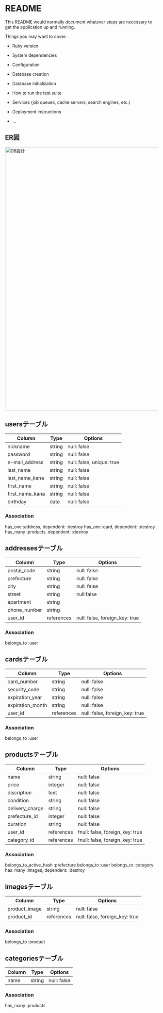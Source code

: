 # README

This README would normally document whatever steps are necessary to get the
application up and running.

Things you may want to cover:

* Ruby version

* System dependencies

* Configuration

* Database creation

* Database initialization

* How to run the test suite

* Services (job queues, cache servers, search engines, etc.)

* Deployment instructions

* ...

## ER図
<img width="868" alt="DB設計" src="https://user-images.githubusercontent.com/62594253/80294356-82142a00-87a3-11ea-8e59-23174e7fd4dd.png">

## usersテーブル
|Column|Type|Options|
|------|----|-------|
|nickname|string|null: false|
|password|string|null: false|
|e-mail_address|string|null: false, unique: true|
|last_name|string|null: false|
|last_name_kana|string|null: false|
|first_name|string|null: false|
|first_name_kana|string|null: false|
|birthday|date|null: false|
### Association
has_one :address, dependent: :destroy
has_one :card, dependent: :destroy
has_many :products, dependent: :destroy


## addressesテーブル
|Column|Type|Options|
|------|----|-------|
|postal_code|string|null: false|
|prefecture|string|null: false|
|city|string|null: false|
|street|string|null:false|
|apartment|string||
|phone_number|string||
|user_id|references|null: false, foreign_key: true|
### Association
belongs_to :user

## cardsテーブル
|Column|Type|Options|
|------|----|-------|
|card_number|string|null: false|
|security_code|string|null: false|
|expiration_year|string|null: false|
|expiration_month|string|null: false|
|user_id|references|null: false, foreign_key: true|
### Association
belongs_to :user

## productsテーブル
|Column|Type|Options|
|------|----|-------|
|name|string|null: false|
|price|integer|null: false|
|discription|text|null: false|
|condition|string|null: false|
|delivery_charge|string|null: false|
|prefecture_id|integer|null: false|
|duration|string|null: false|
|user_id|references|fnull: false, foreign_key: true|
|category_id|references|fnull: false, foreign_key: true|
### Association
belongs_to_active_hash :prefecture
belongs_to :user
belongs_to :category
has_many :images, dependent: :destroy

## imagesテーブル
|Column|Type|Options|
|------|----|-------|
|product_image|string|null: false|
|product_id|references|null: false, foreign_key: true|
### Association
belongs_to :product

## categoriesテーブル
|Column|Type|Options|
|------|----|-------|
|name|string|null: false|
### Association
has_many :products

